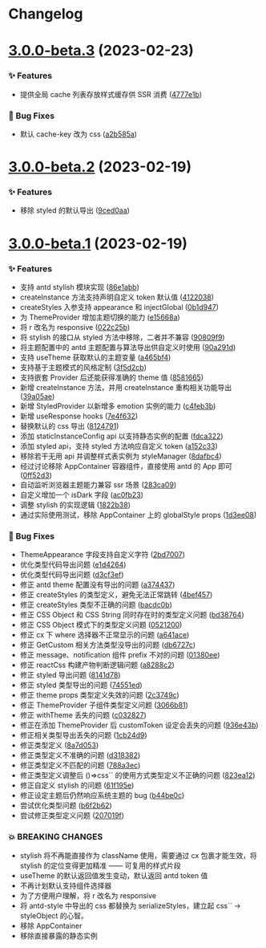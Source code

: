 # Changelog

# [3.0.0-beta.3](https://github.com/ant-design/antd-style/compare/v3.0.0-beta.2...v3.0.0-beta.3) (2023-02-23)

### ✨ Features

- 提供全局 cache 列表存放样式缓存供 SSR 消费 ([4777e1b](https://github.com/ant-design/antd-style/commit/4777e1b))

### 🐛 Bug Fixes

- 默认 cache-key 改为 css ([a2b585a](https://github.com/ant-design/antd-style/commit/a2b585a))

# [3.0.0-beta.2](https://github.com/ant-design/antd-style/compare/v3.0.0-beta.1...v3.0.0-beta.2) (2023-02-19)

### ✨ Features

- 移除 styled 的默认导出 ([9ced0aa](https://github.com/ant-design/antd-style/commit/9ced0aa))

# [3.0.0-beta.1](https://github.com/ant-design/antd-style/compare/v2.0.2...v3.0.0-beta.1) (2023-02-19)

### ✨ Features

- 支持 antd stylish 模块实现 ([86e1abb](https://github.com/ant-design/antd-style/commit/86e1abb))
- createInstance 方法支持声明自定义 token 默认值 ([4122038](https://github.com/ant-design/antd-style/commit/4122038))
- createStyles 入参支持 appearance 和 injectGlobal ([0b1d947](https://github.com/ant-design/antd-style/commit/0b1d947))
- 为 ThemeProvider 增加主题切换的能力 ([e15668a](https://github.com/ant-design/antd-style/commit/e15668a))
- 将 r 改名为 responsive ([022c25b](https://github.com/ant-design/antd-style/commit/022c25b))
- 将 stylish 的接口从 styled 方法中移除，二者并不兼容 ([90809f9](https://github.com/ant-design/antd-style/commit/90809f9))
- 将主题配置中的 antd 主题配置与算法导出供自定义时使用 ([90a291d](https://github.com/ant-design/antd-style/commit/90a291d))
- 支持 useTheme 获取默认的主题变量 ([a465bf4](https://github.com/ant-design/antd-style/commit/a465bf4))
- 支持基于主题模式的风格定制 ([3f5d2cb](https://github.com/ant-design/antd-style/commit/3f5d2cb))
- 支持嵌套 Provider 后还能获得准确的 theme 值 ([8581665](https://github.com/ant-design/antd-style/commit/8581665))
- 新增 createInstance 方法，并用 createInstance 重构相关功能导出 ([39a05ae](https://github.com/ant-design/antd-style/commit/39a05ae))
- 新增 StyledProvider 以新增多 emotion 实例的能力 ([c4feb3b](https://github.com/ant-design/antd-style/commit/c4feb3b))
- 新增 useResponse hooks ([7e4f632](https://github.com/ant-design/antd-style/commit/7e4f632))
- 替换默认的 css 导出 ([8124791](https://github.com/ant-design/antd-style/commit/8124791))
- 添加 staticInstanceConfig api 以支持静态实例的配置 ([fdca322](https://github.com/ant-design/antd-style/commit/fdca322))
- 添加 styled api，支持 styled 方法响应自定义 token ([a152c33](https://github.com/ant-design/antd-style/commit/a152c33))
- 移除若干无用 api 并调整样式表实例为 styleManager ([8dafbc4](https://github.com/ant-design/antd-style/commit/8dafbc4))
- 经过讨论移除 AppContainer 容器组件，直接使用 antd 的 App 即可 ([0ff52d3](https://github.com/ant-design/antd-style/commit/0ff52d3))
- 自动监听浏览器主题能力兼容 ssr 场景 ([283ca09](https://github.com/ant-design/antd-style/commit/283ca09))
- 自定义增加一个 isDark 字段 ([ac0fb23](https://github.com/ant-design/antd-style/commit/ac0fb23))
- 调整 stylish 的实现逻辑 ([1822b38](https://github.com/ant-design/antd-style/commit/1822b38))
- 通过实际使用测试，移除 AppContainer 上的 globalStyle props ([1d3ee08](https://github.com/ant-design/antd-style/commit/1d3ee08))

### 🐛 Bug Fixes

- ThemeAppearance 字段支持自定义字符 ([2bd7007](https://github.com/ant-design/antd-style/commit/2bd7007))
- 优化类型代码导出问题 ([e1d4264](https://github.com/ant-design/antd-style/commit/e1d4264))
- 优化类型代码导出问题 ([d3cf3ef](https://github.com/ant-design/antd-style/commit/d3cf3ef))
- 修正 antd theme 配置没有导出的问题 ([a374437](https://github.com/ant-design/antd-style/commit/a374437))
- 修正 createStyles 的类型定义，避免无法正常跳转 ([4bef457](https://github.com/ant-design/antd-style/commit/4bef457))
- 修正 createStyles 类型不正确的问题 ([bacdc0b](https://github.com/ant-design/antd-style/commit/bacdc0b))
- 修正 CSS Object 和 CSS String 同时存在时的类型定义问题 ([bd38764](https://github.com/ant-design/antd-style/commit/bd38764))
- 修正 CSS Object 模式下的类型定义问题 ([0521200](https://github.com/ant-design/antd-style/commit/0521200))
- 修正 cx 下 where 选择器不正常显示的问题 ([a641ace](https://github.com/ant-design/antd-style/commit/a641ace))
- 修正 GetCustom 相关方法类型没导出的问题 ([db6727c](https://github.com/ant-design/antd-style/commit/db6727c))
- 修正 message、notification 组件 prefix 不对的问题 ([01380ee](https://github.com/ant-design/antd-style/commit/01380ee))
- 修正 reactCss 构建产物判断逻辑问题 ([a8288c2](https://github.com/ant-design/antd-style/commit/a8288c2))
- 修正 styled 导出问题 ([8141d78](https://github.com/ant-design/antd-style/commit/8141d78))
- 修正 styled 类型导出的问题 ([74551ed](https://github.com/ant-design/antd-style/commit/74551ed))
- 修正 theme props 类型定义失效的问题 ([2c3749c](https://github.com/ant-design/antd-style/commit/2c3749c))
- 修正 ThemeProvider 子组件类型定义问题 ([3066b81](https://github.com/ant-design/antd-style/commit/3066b81))
- 修正 withTheme 丢失的问题 ([c032827](https://github.com/ant-design/antd-style/commit/c032827))
- 修正在添加 ThemeProvider 后 customToken 设定会丢失的问题 ([936e43b](https://github.com/ant-design/antd-style/commit/936e43b))
- 修正相关类型导出丢失的问题 ([1cb24d9](https://github.com/ant-design/antd-style/commit/1cb24d9))
- 修正类型定义 ([8a7d053](https://github.com/ant-design/antd-style/commit/8a7d053))
- 修正类型定义不准确的问题 ([d318382](https://github.com/ant-design/antd-style/commit/d318382))
- 修正类型定义不匹配的问题 ([788a3ec](https://github.com/ant-design/antd-style/commit/788a3ec))
- 修正类型定义调整后 ()=>css`` 的使用方式类型定义不正确的问题 ([823ea12](https://github.com/ant-design/antd-style/commit/823ea12))
- 修正自定义 stylish 的问题 ([61f195e](https://github.com/ant-design/antd-style/commit/61f195e))
- 修正设定主题后仍然响应系统主题的 bug ([b44be0c](https://github.com/ant-design/antd-style/commit/b44be0c))
- 尝试优化类型问题 ([b6f2b62](https://github.com/ant-design/antd-style/commit/b6f2b62))
- 尝试修正类型定义问题 ([207019f](https://github.com/ant-design/antd-style/commit/207019f))

### 💥 BREAKING CHANGES

- stylish 将不再能直接作为 className 使用，需要通过 cx 包裹才能生效，将 stylish 的定位变得更加精准 —— 可复用的样式片段
- useTheme 的默认返回值发生变动，默认返回 antd token 值
- 不再计划默认支持组件选择器
- 为了方便用户理解，将 r 改名为 responsive
- 将 antd-style 中导出的 css 都替换为 serializeStyles，建立起 css`` -> styleObject 的心智。
- 移除 AppContainer
- 移除直接暴露的静态实例

